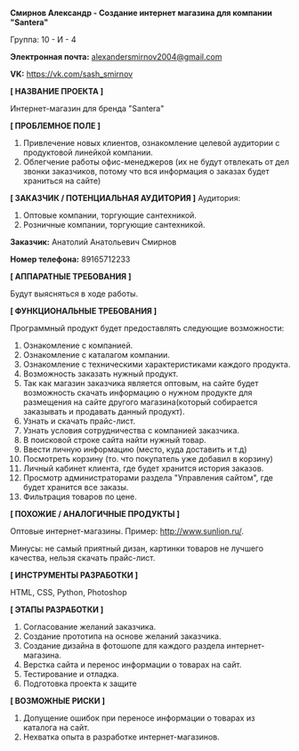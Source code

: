 **Смирнов Александр - Создание интернет магазина для компании "Santera"**

Группа: 10 - И - 4

**Электронная почта:** alexandersmirnov2004@gmail.com

**VK:** https://vk.com/sash_smirnov

**[ НАЗВАНИЕ ПРОЕКТА ]**

Интернет-магазин для бренда "Santera"

**[ ПРОБЛЕМНОЕ ПОЛЕ ]**

1. Привлечение новых клиентов, ознакомление целевой аудитории с продуктовой линейкой компании.
2. Облегчение работы офис-менеджеров (их не будут отвлекать от дел звонки заказчиков, потому что вся информация о заказах будет храниться на сайте)

**[ ЗАКАЗЧИК / ПОТЕНЦИАЛЬНАЯ АУДИТОРИЯ ]**
Аудитория:
1. Оптовые компании, торгующие сантехникой.
2. Розничные компании, торгующие сантехникой.

**Заказчик:** Анатолий Анатольевич Смирнов 

**Номер телефона:** 89165712233

**[ АППАРАТНЫЕ ТРЕБОВАНИЯ ]**

Будут выясняться в ходе работы.

**[ ФУНКЦИОНАЛЬНЫЕ ТРЕБОВАНИЯ ]**

Программный продукт будет предоставлять следующие возможности:
1. Ознакомление с компанией.
2. Ознакомление с каталагом компании.
3. Ознакомление с техническими характеристиками каждого продукта.
4. Возможность заказать нужный продукт.
5. Так как магазин заказчика является оптовым, на сайте будет возможность скачать информацию о нужном продукте для размещения на сайте другого магазина(который собирается заказывать и продавать данный продукт).
6. Узнать и скачать прайс-лист.
7. Узнать условия сотрудничества с компанией заказчика.
8. В поисковой строке сайта найти нужный товар.
9. Ввести личную информацию (место, куда доставить и т.д)
10. Посмотреть корзину (то. что покупатель уже добавил в корзину)
11. Личный кабинет клиента, где будет хранится история заказов.
12. Просмотр администраторами раздела "Управления сайтом", где будет хранится все заказы.
13. Фильтрация товаров по цене.


**[ ПОХОЖИЕ / АНАЛОГИЧНЫЕ ПРОДУКТЫ ]**

Оптовые интернет-магазины. Пример: http://www.sunlion.ru/.

Минусы: не самый приятный дизан, картинки товаров не лучшего качества, нельзя скачать прайс-лист.

**[ ИНСТРУМЕНТЫ РАЗРАБОТКИ ]**

HTML, CSS, Python, Photoshop

**[ ЭТАПЫ РАЗРАБОТКИ ]**

1. Согласование желаний заказчика.
2. Создание прототипа на основе желаний заказчика.
3. Создание дизайна в фотошопе для каждого раздела интернет-магазина.
4. Верстка сайта и перенос информации о товарах на сайт.
5. Тестирование и отладка.
6. Подготовка проекта к защите

**[ ВОЗМОЖНЫЕ РИСКИ ]**

1. Допущение ошибок при переносе информации о товарах из каталога на сайт.
2. Нехватка опыта в разработке интернет-магазинов.
